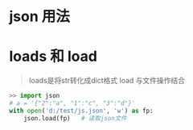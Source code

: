 # json 用法

# loads 和 load
> loads是将str转化成dict格式
> load  与文件操作结合
```python
>> import json
# a = '{"2":"a", "1":"c", "3":"d"}'
with open('d:/test/js.json', 'w') as fp:
    json.load(fp)   # 读取json文件
